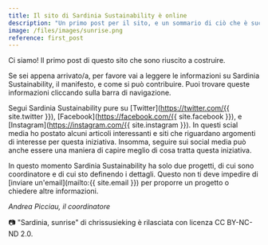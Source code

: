 ```yaml
---
title: Il sito di Sardinia Sustainability è online
description: "Un primo post per il sito, e un sommario di ciò che è sucesso"
image: /files/images/sunrise.png 
reference: first_post
---
```


Ci siamo! Il primo post di questo sito che sono riuscito a costruire.

Se sei appena arrivato/a, per favore vai a leggere le informazioni su Sardinia
Sustainability, il manifesto, e come si può contribuire. Puoi trovare queste
informazioni cliccando sulla barra di navigazione.

Segui Sardinia Sustainability pure su
[Twitter](https://twitter.com/{{ site.twitter }}),
[Facebook](https://facebook.com/{{ site.facebook }}), e
[Instagram](https://instagram.com/{{ site.instagram }}). In questi scial media
ho postato alcuni articoli interessanti e siti che riguardano argomenti di
interesse per questa iniziativa. Insomma, seguire sui social media può anche
essere una maniera di capire meglio di cosa tratta questa iniziativa.

In questo momento Sardinia Sustainability ha solo due progetti, di cui sono
coordinatore e di cui sto definendo i dettagli. Questo non ti deve impedire di
[inviare un'email](mailto:{{ site.email }}) per proporre un
progetto o chiedere altre informazioni.

*Andrea Picciau, il coordinatore*

📷 "Sardinia, sunrise" di chrissusieking è rilasciata con licenza CC BY-NC-ND 2.0.